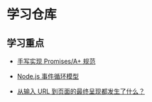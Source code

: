 # 学习仓库

## 学习重点

- [手写实现 Promises/A+ 规范](https://github.com/BogeFE/Document/tree/main/02%20Javascript/Promise/%E5%AE%9E%E7%8E%B0Promise)

- [Node.js 事件循环模型]()

- [从输入 URL 到页面的最终呈现都发生了什么？](https://github.com/BogeFE/Document/blob/main/08%20%E5%89%8D%E7%AB%AF%E6%80%A7%E8%83%BD/%E5%89%8D%E7%AB%AF%E6%80%A7%E8%83%BD.md#%E4%BB%8E%E8%BE%93%E5%85%A5-url-%E5%88%B0%E9%A1%B5%E9%9D%A2%E6%9C%80%E7%BB%88%E5%91%88%E7%8E%B0%E9%83%BD%E5%8F%91%E7%94%9F%E4%BA%86%E4%BB%80%E4%B9%88)